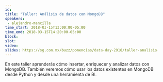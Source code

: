 ```yaml
---
id: 
title: "Taller: Análisis de datos con MongoDB"
speakers:
 - alejandro-mancilla
time_start: 2018-03-15T13:00:00-05:00
time_end: 2018-03-15T14:20:00-05:00
block: 
slot: 
video: 
slides: https://sg.com.mx/buzz/ponencias/data-day-2018/taller-analisis-de-datos-con-mongodb
---
```


En este taller aprenderás cómo insertar, enriquecer y analizar datos con MongoDB. También veremos cómo usar los datos existentes en MongoDB desde Python y desde una herramienta de BI.